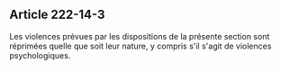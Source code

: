 Article 222-14-3
----
Les violences prévues par les dispositions de la présente section sont réprimées
quelle que soit leur nature, y compris s'il s'agit de violences psychologiques.
